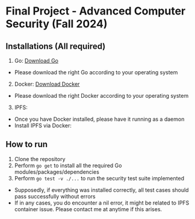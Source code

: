 # Final Project - Advanced Computer Security (Fall 2024)

## Installations (All required)
1. Go: [Download Go](https://go.dev/doc/install)
  - Please download the right Go according to your operating system
2. Docker: [Download Docker](https://www.docker.com/products/docker-desktop/)
  - Please download the right Docker according to your operating system
3. IPFS:
  - Once you have Docker installed, please have it running as a daemon
  - Install IPFS via Docker: [](https://docs.ipfs.tech/install/run-ipfs-inside-docker/#set-up)

## How to run
1. Clone the repository
2. Perform `go get` to install all the required Go modules/packages/dependencies
3. Perform `go test -v ./...` to run the security test suite implemented
  - Supposedly, if everything was installed correctly, all test cases should pass successfully without errors
  - If in any cases, you do encounter a nil error, it might be related to IPFS container issue. Please contact me at anytime if this arises.


